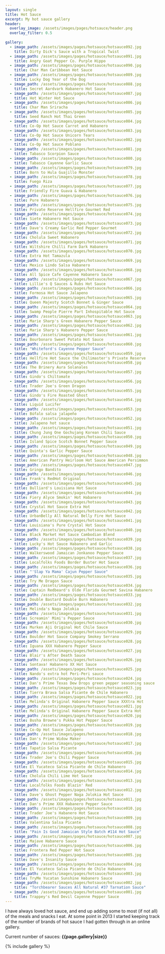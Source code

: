 ```yaml
---
layout: single
title: Hot Sauce
excerpt: My hot sauce gallery
header:
  overlay_image: /assets/images/pages/hotsauce/header.png
  overlay_filter: 0.5
  
gallery:
  - image_path: /assets/images/pages/hotsauce/hotsauce092.jpg
    title: Dirty Dick's Sauce with a Tropical Twist
  - image_path: /assets/images/pages/hotsauce/hotsauce091.jpg
    title: Angry Goat Pepper Co. Purple Hippo
  - image_path: /assets/images/pages/hotsauce/hotsauce090.jpg
    title: Char Man Caribbean Hot Sauce
  - image_path: /assets/images/pages/hotsauce/hotsauce089.jpg
    title: Lucky Dog Year of the Dog
  - image_path: /assets/images/pages/hotsauce/hotsauce088.jpg
    title: Secret Aardvark Habanero Hot Sauce
  - image_path: /assets/images/pages/hotsauce/hotsauce087.jpg
    title: Hot Winter Hot Sauce
  - image_path: /assets/images/pages/hotsauce/hotsauce086.jpg
    title: Char Man Sriracha
  - image_path: /assets/images/pages/hotsauce/hotsauce085.jpg
    title: Seed Ranch Hot Thai Green
  - image_path: /assets/images/pages/hotsauce/hotsauce084.jpg
    title: Co-Op Hot Sauce Carrot and Habanero
  - image_path: /assets/images/pages/hotsauce/hotsauce083.jpg
    title: Co-Op Hot Sauce Unicorn Tears
  - image_path: /assets/images/pages/hotsauce/hotsauce082.jpg
    title: Co-Op Hot Sauce Poblano
  - image_path: /assets/images/pages/hotsauce/hotsauce081.jpg
    title: Tabasco Scorpion Sauce
  - image_path: /assets/images/pages/hotsauce/hotsauce080.jpg
    title: Tabasco Cayenne Garlic Sauce
  - image_path: /assets/images/pages/hotsauce/hotsauce079.jpg
    title: Born to Hula Guajillo Monster
  - image_path: /assets/images/pages/hotsauce/hotsauce078.jpg
    title: Fuego Riza
  - image_path: /assets/images/pages/hotsauce/hotsauce077.jpg
    title: Friendly Fire Guava & Habanero
  - image_path: /assets/images/pages/hotsauce/hotsauce076.jpg
    title: Pure Habanero
  - image_path: /assets/images/pages/hotsauce/hotsauce075.jpg
    title: Private Reserve Hellfire Gourmet Red
  - image_path: /assets/images/pages/hotsauce/hotsauce074.jpg
    title: Siete Habanero Hot Sauce
  - image_path: /assets/images/pages/hotsauce/hotsauce073.jpg
    title: Dave's Creamy Garlic Red Pepper Gourmet
  - image_path: /assets/images/pages/hotsauce/hotsauce072.jpg
    title: Cholula Sweet Habanero
  - image_path: /assets/images/pages/hotsauce/hotsauce071.jpg
    title: Wiltshire Chilli Farm Dark Habanero
  - image_path: /assets/images/pages/hotsauce/hotsauce070.jpg
    title: Extra Hot Tamazula
  - image_path: /assets/images/pages/hotsauce/hotsauce069.jpg
    title: Mexico Lindo Salsa Habanero
  - image_path: /assets/images/pages/hotsauce/hotsauce068.jpg
    title: All Spice Cafe Cayenne Habanero Sauce
  - image_path: /assets/images/pages/hotsauce/hotsauce067.jpg
    title: Lillie's Q Sauces & Rubs Hot Sauce
  - image_path: /assets/images/pages/hotsauce/hotsauce066.jpg
    title: Formosa Hot Sauce Jalapeno
  - image_path: /assets/images/pages/hotsauce/hotsauce065.jpg
    title: Queen Majesty Scotch Bonnet & Ginger Sauce
  - image_path: /assets/images/pages/hotsauce/hotsauce064.jpg
    title: Swamp People Pierre Part Inhospitable Hot Sauce
  - image_path: /assets/images/pages/hotsauce/hotsauce063.jpg
    title: Marie Sharp's Green Habanero Pepper Sauce
  - image_path: /assets/images/pages/hotsauce/hotsauce062.jpg
    title: Marie Sharp's Habanero Pepper Sauce
  - image_path: /assets/images/pages/hotsauce/hotsauce061.jpg
    title: Bourbonaro Sweet Potato Hot Sauce
  - image_path: /assets/images/pages/hotsauce/hotsauce060.jpg
    title: "Whiteford's Cayenne Pepper Sauce"
  - image_path: /assets/images/pages/hotsauce/hotsauce059.jpg
    title: Hellfire Hot Sauce the Chilimaster's Private Reserve
  - image_path: /assets/images/pages/hotsauce/hotsauce058.jpg
    title: The Brinery Aura Solanales
  - image_path: /assets/images/pages/hotsauce/hotsauce057.jpg
    title: Gindo's Chiltomate
  - image_path: /assets/images/pages/hotsauce/hotsauce056.jpg
    title: Trader Joe's Green Dragon
  - image_path: /assets/images/pages/hotsauce/hotsauce055.jpg
    title: Gindo's Fire Roasted Ghost
  - image_path: /assets/images/pages/hotsauce/hotsauce054.jpg
    title: Liquid Lucifer
  - image_path: /assets/images/pages/hotsauce/hotsauce053.jpg
    title: Búfalo salsa jalapeño
  - image_path: /assets/images/pages/hotsauce/hotsauce052.jpg
    title: Jalapeno hot sauce
  - image_path: /assets/images/pages/hotsauce/hotsauce051.jpg
    title: Chung Jung One Gochujang Korean Chili Sauce
  - image_path: /assets/images/pages/hotsauce/hotsauce050.jpg
    title: Island Spice Scotch Bonnet Pepper Sauce
  - image_path: /assets/images/pages/hotsauce/hotsauce049.jpg
    title: Quinta's Garlic Pepper Sauce
  - image_path: /assets/images/pages/hotsauce/hotsauce048.jpg
    title: American Pantry Heirloom Hot Sauce American Persimmon
  - image_path: /assets/images/pages/hotsauce/hotsauce047.jpg
    title: Gringo Bandito
  - image_path: /assets/images/pages/hotsauce/hotsauce046.jpg
    title: Frank's RedHot Original
  - image_path: /assets/images/pages/hotsauce/hotsauce045.jpg
    title: Bulliard's Louisiana Hot Sauce
  - image_path: /assets/images/pages/hotsauce/hotsauce044.jpg
    title: Fiery Alyce Smokin' Hot Habanero
  - image_path: /assets/images/pages/hotsauce/hotsauce043.jpg
    title: Crystal Hot Sauce Extra Hot
  - image_path: /assets/images/pages/hotsauce/hotsauce042.jpg
    title: UrbanBelly All Natural Belly Fire Hot Sauce
  - image_path: /assets/images/pages/hotsauce/hotsauce041.jpg
    title: Louisiana's Pure Crystal Hot Sauce
  - image_path: /assets/images/pages/hotsauce/hotsauce040.jpg
    title: Black Market Hot Sauce Cambodian Blend
  - image_path: /assets/images/pages/hotsauce/hotsauce039.jpg
    title: Lucky's Hot Sauce Habanero and Garlic
  - image_path: /assets/images/pages/hotsauce/hotsauce038.jpg
    title: Walkerswood Jamaican Jonkanoo Pepper Sauce
  - image_path: /assets/images/pages/hotsauce/hotsauce037.jpg
    title: Localfolks Foods Border Buster Hot Sauce
  - image_path: /assets/images/pages/hotsauce/hotsauce036.jpg
    title: "'Slap Ya Mama' Cajun Pepper Sauce"
  - image_path: /assets/images/pages/hotsauce/hotsauce035.jpg
    title: Try Me Dragon Sauce
  - image_path: /assets/images/pages/hotsauce/hotsauce034.jpg
    title: Captain Redbeard's Olde Florida Gourmet Savina Habanero
  - image_path: /assets/images/pages/hotsauce/hotsauce033.jpg
    title: Double Bastard Double Burn Habanero
  - image_path: /assets/images/pages/hotsauce/hotsauce032.jpg
    title: Melinda's Naga Jolokia
  - image_path: /assets/images/pages/hotsauce/hotsauce031.jpg
    title: Screamin' Mimi's Pepper Sauce
  - image_path: /assets/images/pages/hotsauce/hotsauce030.jpg
    title: Murken Aji Original Hot Chile Sauce
  - image_path: /assets/images/pages/hotsauce/hotsauce029.jpg
    title: Boulder Hot Sauce Company Smokey Serrano
  - image_path: /assets/images/pages/hotsauce/hotsauce028.jpg
    title: Iguana XXX Habanero Pepper Sauce
  - image_path: /assets/images/pages/hotsauce/hotsauce027.jpg
    title: Blair's After Death Sauce
  - image_path: /assets/images/pages/hotsauce/hotsauce026.jpg
    title: Sontava! Habanero XX Hot Sauce
  - image_path: /assets/images/pages/hotsauce/hotsauce025.jpg
    title: Nando's extra hot Peri-Peri sauce
  - image_path: /assets/images/pages/hotsauce/hotsauce024.jpg
    title: Dan's Prime Texas Dew Drops green pepper seasoning sauce
  - image_path: /assets/images/pages/hotsauce/hotsauce023.jpg
    title: Tierra Brava Salsa Picante de Chile Habanero
  - image_path: /assets/images/pages/hotsauce/hotsauce022.jpg
    title: Melinda's Original Habanero Pepper Sauce XXXtra Hot
  - image_path: /assets/images/pages/hotsauce/hotsauce021.jpg
    title: Melinda's Original Habanero Pepper Sauce Extra Hot
  - image_path: /assets/images/pages/hotsauce/hotsauce020.jpg
    title: Busha Browne's Pukka Hot Pepper Sauce
  - image_path: /assets/images/pages/hotsauce/hotsauce019.jpg
    title: Co-Op Hot Sauce Jalapeno
  - image_path: /assets/images/pages/hotsauce/hotsauce018.jpg
    title: Dan's Prime Widow Maker
  - image_path: /assets/images/pages/hotsauce/hotsauce017.jpg
    title: Tapatio Salsa Picante
  - image_path: /assets/images/pages/hotsauce/hotsauce016.jpg
    title: Trader Joe's Chili Pepper Sauce
  - image_path: /assets/images/pages/hotsauce/hotsauce015.jpg
    title: El Yucateco Salsa Picante de Chile Habanero
  - image_path: /assets/images/pages/hotsauce/hotsauce014.jpg
    title: Cholula Chili Lime Hot Sauce
  - image_path: /assets/images/pages/hotsauce/hotsauce013.jpg
    title: Localfolks Foods Blazin' Red
  - image_path: /assets/images/pages/hotsauce/hotsauce012.jpg
    title: Dave's Ghost Pepper Naga Jolokia Hot Sauce
  - image_path: /assets/images/pages/hotsauce/hotsauce011.jpg
    title: Dan's Prime XXX Habanero Pepper Sauce
  - image_path: /assets/images/pages/hotsauce/hotsauce010.jpg
    title: Trader Joe's Habanero Hot Sauce
  - image_path: /assets/images/pages/hotsauce/hotsauce009.jpg
    title: Valentina Salsa Picante
  - image_path: /assets/images/pages/hotsauce/hotsauce008.jpg
    title: "Pain Is Good Jamaican Style Batch #114 Hot Sauce"
  - image_path: /assets/images/pages/hotsauce/hotsauce007.jpg
    title: Majave Habanero Sauce
  - image_path: /assets/images/pages/hotsauce/hotsauce006.jpg
    title: Frontera Red Pepper Hot Sauce
  - image_path: /assets/images/pages/hotsauce/hotsauce005.jpg
    title: Dave's Insanity Sauce
  - image_path: /assets/images/pages/hotsauce/hotsauce004.jpg
    title: El Yucateco Salsa Picante de Chile Habanero
  - image_path: /assets/images/pages/hotsauce/hotsauce003.jpg
    title: TryMe Yucatan Sunshine Habanero Sauce
  - image_path: /assets/images/pages/hotsauce/hotsauce002.jpg
    title: "Torchbearer Sauces All Natural #37 Tarnation Sauce"
  - image_path: /assets/images/pages/hotsauce/hotsauce001.jpg
    title: Trappey's Red Devil Cayenne Pepper Sauce
--- 
```


I have always loved hot sauce, and end up adding some to most (if not all) of the meals and snacks I eat.  At some point in 2013 I started keeping track of the number of brands of hot sauce I had gotten through in an online gallery.

Current number of sauces:  **{{page.gallery|size}}**

{% include gallery %}
